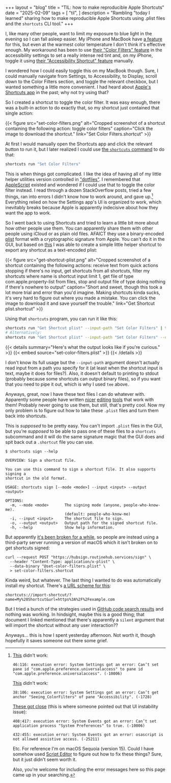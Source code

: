 +++
layout = "blog"
title = "TIL: how to make reproducible Apple Shortcuts"
date = "2025-02-09"
tags = [
  "til",
]
description = "Rambling \"today I learned\" sharing how to make reproducible Apple Shortcuts using .plist files and the `shortcuts` CLI tool."
+++

I, like many other people, want to limit my exposure to blue light in the evening so I can fall asleep easier. My iPhone and MacBook have [a feature](https://support.apple.com/en-us/118583) for this, but even at the warmest color temperature I don't think it's effective enough. My workaround has been to use [their "Color Filters" feature](https://support.apple.com/en-us/111773) in the accessibility settings to set a really intense red tint and, on my iPhone, toggle it using [their "Accessibility Shortcut" feature](https://support.apple.com/en-us/111771) manually.

I wondered how I could easily toggle this on my MacBook though. Sure, I could manually navigate from Settings, to Accessibility, to Display, scroll down to the Color Filters section, and toggle the relevant checkbox, but I wanted something a little more convenient. I had heard about [Apple's Shortcuts app](https://support.apple.com/guide/shortcuts-mac/welcome/mac) in the past; why not try using that?

So I created a shortcut to toggle the color filter. It was easy enough, there was a built-in action to do exactly that, so my shortcut just contained that single action:

{{< figure src="set-color-filters.png" alt="Cropped screenshot of a shortcut containing the following action: toggle color filters" caption="Click the image to download the shortcut." link="Set Color Filters.shortcut" >}}

At first I would manually open the Shortcuts app and click the relevant button to run it, but I later realized I could use [the `shortcuts` command](https://support.apple.com/guide/shortcuts-mac/run-shortcuts-from-the-command-line-apd455c82f02/mac) to do that:

```bash
shortcuts run "Set Color Filters"
```

This is when things got complicated. I like the idea of having all of my little helper utilities version controlled in ["dotfiles"](https://wiki.archlinux.org/title/Dotfiles). I remembered that [AppleScript](https://developer.apple.com/library/archive/documentation/AppleScript/Conceptual/AppleScriptLangGuide/introduction/ASLR_intro.html) existed and wondered if I could use that to toggle the color filter instead. I read through a dozen StackOverflow posts, tried a few things, ran into errors I didn't know how to work around, and gave up.[^1] Everything relied on how the Settings app's UI is organized to work, which inevitably breaks because Apple is apparently indecisive about how they want the app to work.

[^1]: [This](https://apple.stackexchange.com/a/413540) didn't work:

      ```
      46:116: execution error: System Settings got an error: Can’t set pane id "com.apple.preference.universalaccess" to pane id "com.apple.preference.universalaccess". (-10006)
      ```

      [This](https://tinyapps.org/blog/202102070700_macos_eink_applescript.html) didn't work:

      ```
      38:106: execution error: System Settings got an error: Can’t get anchor "Seeing_ColorFilters" of pane "Accessibility". (-1728)
      ```

      [These got close](https://discussions.apple.com/thread/254887700) (this is where someone pointed out that UI instability issue):

      ```
      408:417: execution error: System Events got an error: Can’t set application process "System Preferences" to true. (-10006)
      ```
      ```
      432:455: execution error: System Events got an error: osascript is not allowed assistive access. (-25211)
      ```

      Etc. For reference I'm on macOS Sequoia (version 15). Could I have somehow used [Script Editor](https://support.apple.com/guide/script-editor/welcome/mac) to figure out how to fix these things? Sure, but it just didn't seem worth it.
      
      Also, you're welcome for including the error messages here so this page came up in your searching.

So I went back to using Shortcuts and tried to learn a little bit more about how other people use them. You can apparently share them with other people using iCloud or as plain old files. AFAICT they use a binary-encoded [plist](https://en.wikipedia.org/wiki/Property_list) format with a cryptographic signature from Apple. You can't do it in the GUI, but based on [this](https://routinehub.co/shortcut/10060/) I was able to create a simple little helper shortcut to export any shortcut as a text-encoded plist:

{{< figure src="get-shortcut-plist.png" alt="Cropped screenshot of a shortcut containing the following actions: receive text from quick actions stopping if there's no input, get shortcuts from all shortcuts, filter my shortcuts where name is shortcut input limit 1, get file of type com.apple.property-list from files, stop and output file of type doing nothing if there's nowhere to output" caption="Short and sweet, though this took a lot more trial and error than you'd imagine. Making shortcuts kinda sucks, it's very hard to figure out where you made a mistake. You can click the image to download it and save yourself the trouble." link="Get Shortcut plist.shortcut" >}}

Using that `shortcuts` program, you can run it like this:

```bash
shortcuts run "Get Shortcut plist" --input-path "Set Color Filters" | tee
# Alternatively:
shortcuts run "Get Shortcut plist" --input-path "Set Color Filters" --output-path set-color-filters.plist
```

{{< details summary="Here's what the output looks like if you're curious." >}}
{{< embed source="set-color-filters.plist" >}}
{{< /details >}}

I don't know its full usage but the `--input-path` argument doesn't actually read input from a path you specify for it (at least when the shortcut input is text, maybe it does for files?). Also, it doesn't default to printing to stdout (probably because some shortcuts can output binary files), so if you want that you need to pipe it out, which is why I used `tee` above. 

Anyways, great, now I have these text files I can do whatever with. Apparently some people have written [nicer](https://www.jellycuts.com/) [editing](https://routinehub.co/shortcut/5217/) [tools](https://github.com/electrikmilk/cherri) that work with them! Probably never going to use them, but still, that's pretty cool. Now my only problem is to figure out how to take these `.plist` files and turn them back into shortcuts.

This is _supposed_ to be pretty easy. You can't import `.plist` files in the GUI, but you're _supposed_ to be able to pass one of these files to a `shortcuts` subcommand and it will do the same signature magic that the GUI does and spit back out a `.shortcut` file you can use.

```
$ shortcuts sign --help

OVERVIEW: Sign a shortcut file.

You can use this command to sign a shortcut file. It also supports signing a
shortcut in the old format.

USAGE: shortcuts sign [--mode <mode>] --input <input> --output <output>

OPTIONS:
  -m, --mode <mode>       The signing mode (anyone, people-who-know-me).
                          (default: people-who-know-me)
  -i, --input <input>     The shortcut file to sign.
  -o, --output <output>   Output path for the signed shortcut file.
  -h, --help              Show help information.
```

But apparently [it's been broken for a while](https://github.com/electrikmilk/cherri/issues/49), so people are instead using a third-party server running a version of macOS which it isn't broken on to get shortcuts signed:

```
curl --request POST "https://hubsign.routinehub.services/sign" \
  --header "Content-Type: application/x-plist" \
  --data-binary "@set-color-filters.plist" \
  > set-color-filters.shortcut
```

Kinda weird, but whatever. The last thing I wanted to do was automatically install my shortcut. There's [a URL scheme for this](https://github.com/sebj/iOS-Shortcuts-Reference/blob/5fa176ed9af217c32edb5c98690016d323d07daf/README.md#key-url-schemes):

```
shortcuts://import-shortcut/?name=My%20Shortcut&url=https%3A%2F%2Fexample.com
```

But I tried a bunch of the strategies used in [GitHub code search results](https://github.com/search?q=%22shortcuts%3A%2F%2Fimport-shortcut%22&type=code) and nothing was working. In hindsight, maybe this is a good thing; that document I linked mentioned that there's apparently a `silent` argument that will import the shortcut without any user interaction??

Anyways... this is how I spent yesterday afternoon. Not worth it, though hopefully it saves someone out there some grief.

